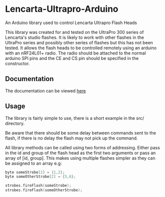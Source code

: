 Lencarta-Ultrapro-Arduino
=========================

An Arduino library used to control Lencarta Ultrapro Flash Heads

This library was created for and tested on the UltraPro 300 series of Lencarta's studio flashes. It is likely to work with other flashes in the UltraPro series and possibly other series of flashes but this has not been tested. It allows the flash heads to be controlled remotely using an arduino with an nRF24L01+ radio. The radio should be attached to the normal arduino SPI pins and the CE and CS pin should be specified in the constructor.

Documentation
-------------
The documentation can be viewed [here](https://zoetropeimaging.github.io/Lencarta-Ultrapro-Arduino/lib/lencarta_ultrapro/docs/html/classlencarta__ultrapro.html) 

Usage
-----
The library is fairly simple to use, there is a short example in the src/ directory. 

Be aware that there should be some delay between commands sent to the flash, if there is no delay the flash may not pick up
the command. 

All library methods can be called using two forms of addressing. Either pass in the id and group of the flash head as the first two arguments or pass an array of [id, group]. This makes using multiple flashes simpler as they can be assigned to an array e.g:

```c
byte someStrobe[2] = {1,2};
byte someOtherStrobe[2] = {5,6};

strobes.fireFlash(someStrobe);
strobes.fireFlash(someOtherStrobe);
```
